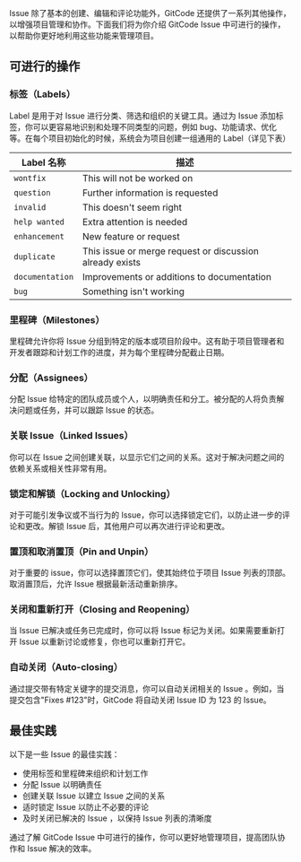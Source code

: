 
Issue 除了基本的创建、编辑和评论功能外，GitCode 还提供了一系列其他操作，以增强项目管理和协作。下面我们将为你介绍 GitCode Issue 中可进行的操作，以帮助你更好地利用这些功能来管理项目。

## 可进行的操作

### 标签（Labels）

Label 是用于对 Issue 进行分类、筛选和组织的关键工具。通过为 Issue 添加标签，你可以更容易地识别和处理不同类型的问题，例如 bug、功能请求、优化等。在每个项目初始化的时候，系统会为项目创建一组通用的 Label（详见下表）

| Label 名称 | 描述 | 
|--|--|
| `wontfix` | This will not be worked on |
| `question` | Further information is requested |
| `invalid` | This doesn't seem right |
| `help wanted` | Extra attention is needed |
| `enhancement` | New feature or request |
| `duplicate` | This issue or merge request or discussion already exists |
| `documentation` | Improvements or additions to documentation |
| `bug` | Something isn't working |

### 里程碑（Milestones）

里程碑允许你将 Issue 分组到特定的版本或项目阶段中。这有助于项目管理者和开发者跟踪和计划工作的进度，并为每个里程碑分配截止日期。

### 分配（Assignees）

分配 Issue 给特定的团队成员或个人，以明确责任和分工。被分配的人将负责解决问题或任务，并可以跟踪 Issue 的状态。

### 关联 Issue（Linked Issues）

你可以在 Issue 之间创建关联，以显示它们之间的关系。这对于解决问题之间的依赖关系或相关性非常有用。

### 锁定和解锁（Locking and Unlocking）

对于可能引发争议或不当行为的 Issue，你可以选择锁定它们，以防止进一步的评论和更改。解锁 Issue 后，其他用户可以再次进行评论和更改。

### 置顶和取消置顶（Pin and Unpin）

对于重要的 issue，你可以选择置顶它们，使其始终位于项目 Issue 列表的顶部。取消置顶后，允许 Issue 根据最新活动重新排序。

### 关闭和重新打开（Closing and Reopening）

当 Issue 已解决或任务已完成时，你可以将 Issue 标记为关闭。如果需要重新打开 Issue 以重新讨论或修复，你也可以重新打开它。

### 自动关闭（Auto-closing）

通过提交带有特定关键字的提交消息，你可以自动关闭相关的 Issue 。例如，当提交包含"Fixes #123"时，GitCode 将自动关闭 Issue ID 为 123 的 Issue。

## 最佳实践

以下是一些 Issue 的最佳实践：

- 使用标签和里程碑来组织和计划工作
- 分配 Issue 以明确责任
- 创建关联 Issue 以建立 Issue 之间的关系
- 适时锁定 Issue 以防止不必要的评论
- 及时关闭已解决的 Issue ，以保持 Issue 列表的清晰度

通过了解 GitCode Issue 中可进行的操作，你可以更好地管理项目，提高团队协作和 Issue 解决的效率。